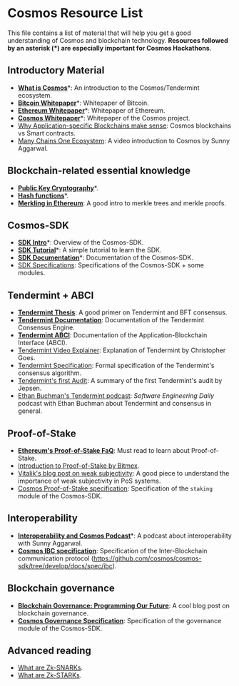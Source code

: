 # Cosmos Resource List

This file contains a list of material that will help you get a good understanding of Cosmos and blockchain technology. **Resources followed by an asterisk (*) are especially important for Cosmos Hackathons**.

## Introductory Material 

- __[What is Cosmos](https://cosmos.network/intro)__*: An introduction to the Cosmos/Tendermint ecosystem.
-  __[Bitcoin Whitepaper](https://bitcoin.org/bitcoin.pdf)__*: Whitepaper of Bitcoin.
- __[Ethereum Whitepaper](https://github.com/ethereum/wiki/wiki/White-Paper)__*: Whitepaper of Ethereum. 
- __[Cosmos Whitepaper](https://github.com/cosmos/cosmos.network/blob/develop/content/pdf/cosmos-whitepaper.pdf)__*: Whitepaper of the Cosmos project.
- [Why Application-specific Blockchains make sense](https://blog.cosmos.network/why-application-specific-blockchains-make-sense-32f2073bfb37): Cosmos blockchains vs Smart contracts.
- [Many Chains One Ecosystem](https://www.youtube.com/watch?v=LApEkXJR_0M): A video introduction to Cosmos by Sunny Aggarwal. 


## Blockchain-related essential knowledge

- __[Public Key Cryptography](https://en.wikipedia.org/wiki/Public-key_cryptography)__*.
- __[Hash functions](https://en.wikipedia.org/wiki/Hash_function)__*.
- __[Merkling in Ethereum](https://blog.ethereum.org/2015/11/15/merkling-in-ethereum/)__: A good intro to merkle trees and merkle proofs.

## Cosmos-SDK

- __[SDK Intro](https://github.com/cosmos/cosmos-sdk/blob/develop/docs/intro/README.md)__*: Overview of the Cosmos-SDK.
- __[SDK Tutorial](https://github.com/cosmos/sdk-application-tutorial/tree/master/tutorial#sdk-application-tutorial)__*: A simple tutorial to learn the SDK.
- __[SDK Documentation](https://github.com/cosmos/cosmos-sdk/blob/develop/docs)__*: Documentation of the Cosmos-SDK.
- [SDK Specifications](https://github.com/cosmos/cosmos-sdk/tree/develop/docs/spec#specifications): Specifications of the Cosmos-SDK + some modules.

## Tendermint + ABCI

- __[Tendermint Thesis](https://atrium.lib.uoguelph.ca/xmlui/bitstream/handle/10214/9769/Buchman_Ethan_201606_MAsc.pdf?sequence=7&isAllowed=y)__: A good primer on Tendermint and BFT consensus.
- __[Tendermint Documentation](https://tendermint.com/docs/)__: Documentation of the Tendermint Consensus Engine.
- __[Tendermint ABCI](https://tendermint.com/docs/spec/abci/)__: Documentation of the Application-Blockchain Interface (ABCI).
- [Tendermint Video Explainer](https://www.youtube.com/watch?time_continue=8&v=7L01IxKlVu0): Explanation of Tendermint by Christopher Goes. 
- [Tendermint Specification](https://arxiv.org/pdf/1807.04938.pdf): Formal specification of the Tendermint's consensus algorithm.
- [Tendermint's first Audit](https://jepsen.io/analyses/tendermint-0-10-2): A summary of the first Tendermint's audit by Jepsen. 
- [Ethan Buchman's Tendermint podcast](https://softwareengineeringdaily.com/2018/03/26/consensus-systems-with-ethan-buchman/?utm_campaign=Dapps%2BWeekly&utm_medium=web&utm_source=Dapps_Weekly_11): *Software Engineering Daily* podcast with Ethan Buchman about Tendermint and consensus in general.

## Proof-of-Stake

- __[Ethereum's Proof-of-Stake FaQ](https://github.com/ethereum/wiki/wiki/Proof-of-Stake-FAQs)__: Must read to learn about Proof-of-Stake.
- [Introduction to Proof-of-Stake by Bitmex](https://blog.bitmex.com/complete-guide-to-proof-of-stake-ethereums-latest-proposal-vitalik-buterin-interview/).
- [Vitalik's blog post on weak subjectivity](https://blog.ethereum.org/2014/11/25/proof-stake-learned-love-weak-subjectivity/): A good piece to understand the importance of weak subjectivity in PoS systems.
- [Cosmos Proof-of-Stake specification](https://github.com/cosmos/cosmos-sdk/tree/develop/docs/spec/staking): Specification of the `staking` module of the Cosmos-SDK.  

## Interoperability

- __[Interoperability and Cosmos Podcast](https://www.breaker.audio/venture-stories/e/39159625)__*: A podcast about interoperability with Sunny Aggarwal.
- __[Cosmos IBC specification](https://github.com/cosmos/cosmos-sdk/tree/develop/docs/spec/ibc)__: Specification of the Inter-Blockchain communication protocol (https://github.com/cosmos/cosmos-sdk/tree/develop/docs/spec/ibc).

## Blockchain governance

- __[Blockchain Governance: Programming Our Future](https://medium.com/@FEhrsam/blockchain-governance-programming-our-future-c3bfe30f2d74)__: A cool blog post on blockchain governance.
- __[Cosmos Governance Specification](https://github.com/cosmos/cosmos-sdk/tree/develop/docs/spec/governance)__: Specification of the governance module of the Cosmos-SDK.

## Advanced reading

- [What are Zk-SNARKs](https://medium.com/@VitalikButerin/zk-snarks-under-the-hood-b33151a013f6).
- [What are Zk-STARKs](https://vitalik.ca/general/2017/11/09/starks_part_1.html).


